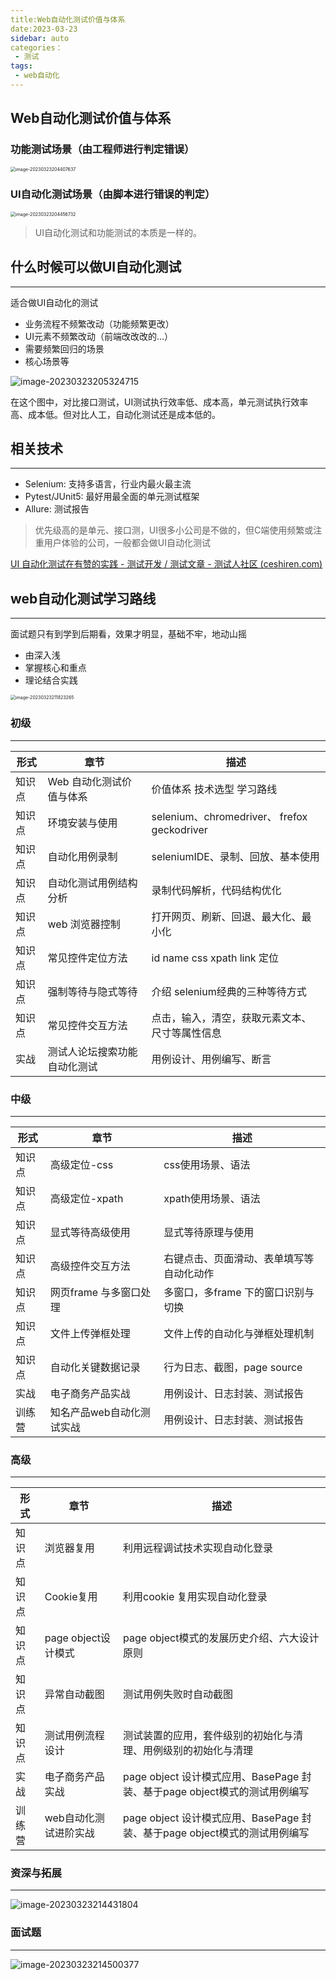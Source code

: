 ```yaml
---
title:Web自动化测试价值与体系
date:2023-03-23
sidebar: auto
categories：
 - 测试
tags:
 - web自动化
---
```


## Web自动化测试价值与体系

### 功能测试场景（由工程师进行判定错误）

<img src="http://cdn.shenghao.xyz/img/blog/image-20230323204407637.png" alt="image-20230323204407637" style="zoom:50%;" />

### UI自动化测试场景（由脚本进行错误的判定）

<img src="http://cdn.shenghao.xyz/img/blog/image-20230323204456732.png" alt="image-20230323204456732" style="zoom:50%;" />

> UI自动化测试和功能测试的本质是一样的。

## 什么时候可以做UI自动化测试

---

适合做UI自动化的测试

- 业务流程不频繁改动（功能频繁更改）
- UI元素不频繁改动（前端改改改的...）
- 需要频繁回归的场景
- 核心场景等

![image-20230323205324715](http://cdn.shenghao.xyz/img/blog/image-20230323205324715.png)

在这个图中，对比接口测试，UI测试执行效率低、成本高，单元测试执行效率高、成本低。但对比人工，自动化测试还是成本低的。

## 相关技术

---

- Selenium: 支持多语言，行业内最火最主流
- Pytest/JUnit5: 最好用最全面的单元测试框架
- Allure: 测试报告

> 优先级高的是单元、接口测，UI很多小公司是不做的，但C端使用频繁或注重用户体验的公司，一般都会做UI自动化测试

[UI 自动化测试在有赞的实践 - 测试开发 / 测试文章 - 测试人社区 (ceshiren.com)](https://ceshiren.com/t/topic/16426)

## web自动化测试学习路线

---

面试题只有到学到后期看，效果才明显，基础不牢，地动山摇

- 由深入浅
- 掌握核心和重点
- 理论结合实践

<img src="http://cdn.shenghao.xyz/img/blog/image-20230323211823265.png" alt="image-20230323211823265" style="zoom:50%;" />

### 初级

---

| 形式   | 章节                         | 描述                                           |
| ------ | ---------------------------- | ---------------------------------------------- |
| 知识点 | Web 自动化测试价值与体系     | 价值体系 技术选型 学习路线                     |
| 知识点 | 环境安装与使用               | selenium、chromedriver、 frefox geckodriver    |
| 知识点 | 自动化用例录制               | seleniumIDE、录制、回放、基本使用              |
| 知识点 | 自动化测试用例结构分析       | 录制代码解析，代码结构优化                     |
| 知识点 | web 浏览器控制               | 打开网页、刷新、回退、最大化、最小化           |
| 知识点 | 常见控件定位方法             | id name css xpath link 定位                    |
| 知识点 | 强制等待与隐式等待           | 介绍 selenium经典的三种等待方式                |
| 知识点 | 常见控件交互方法             | 点击，输入，清空，获取元素文本、尺寸等属性信息 |
| 实战   | 测试人论坛搜索功能自动化测试 | 用例设计、用例编写、断言                       |

### 中级

---

| 形式   | 章节                      | 描述                                     |
| ------ | ------------------------- | ---------------------------------------- |
| 知识点 | 高级定位-css              | css使用场景、语法                        |
| 知识点 | 高级定位-xpath            | xpath使用场景、语法                      |
| 知识点 | 显式等待高级使用          | 显式等待原理与使用                       |
| 知识点 | 高级控件交互方法          | 右键点击、页面滑动、表单填写等自动化动作 |
| 知识点 | 网页frame 与多窗口处理    | 多窗口，多frame 下的窗口识别与切换       |
| 知识点 | 文件上传弹框处理          | 文件上传的自动化与弹框处理机制           |
| 知识点 | 自动化关键数据记录        | 行为日志、截图，page source              |
| 实战   | 电子商务产品实战          | 用例设计、日志封装、测试报告             |
| 训练营 | 知名产品web自动化测试实战 | 用例设计、日志封装、测试报告             |

### 高级

---

| 形式   | 章节                  | 描述                                                         |
| ------ | --------------------- | ------------------------------------------------------------ |
| 知识点 | 浏览器复用            | 利用远程调试技术实现自动化登录                               |
| 知识点 | Cookie复用            | 利用cookie 复用实现自动化登录                                |
| 知识点 | page object设计模式   | page object模式的发展历史介绍、六大设计原则                  |
| 知识点 | 异常自动截图          | 测试用例失败时自动截图                                       |
| 知识点 | 测试用例流程设计      | 测试装置的应用，套件级别的初始化与清理、用例级别的初始化与清理 |
| 实战   | 电子商务产品实战      | page object 设计模式应用、BasePage 封装、基于page object模式的测试用例编写 |
| 训练营 | web自动化测试进阶实战 | page object 设计模式应用、BasePage 封装、基于page object模式的测试用例编写 |

### 资深与拓展

---

![image-20230323214431804](http://cdn.shenghao.xyz/img/blog/image-20230323214431804.png)

### 面试题

---

![image-20230323214500377](http://cdn.shenghao.xyz/img/blog/image-20230323214500377.png)
